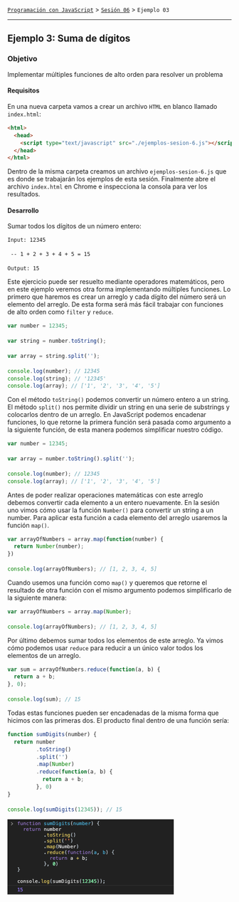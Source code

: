 [`Programación con JavaScript`](../../Readme.md) > [`Sesión 06`](../Readme.md) > `Ejemplo 03`

---

## Ejemplo 3: Suma de dígitos

### Objetivo

Implementar múltiples funciones de alto orden para resolver un problema

#### Requisitos

En una nueva carpeta vamos a crear un archivo `HTML` en blanco llamado `index.html`:

```html
<html>
  <head>
    <script type="text/javascript" src="./ejemplos-sesion-6.js"></script>
  </head>
</html>
```

Dentro de la misma carpeta creamos un archivo `ejemplos-sesion-6.js` que es donde se trabajarán los ejemplos de esta sesión. Finalmente abre el archivo `index.html` en Chrome e inspecciona la consola para ver los resultados.


#### Desarrollo

Sumar todos los dígitos de un número entero:

```
Input: 12345

 -- 1 + 2 + 3 + 4 + 5 = 15

Output: 15
```

Este ejercicio puede ser resuelto mediante operadores matemáticos, pero en este ejemplo veremos otra forma implementando múltiples funciones. Lo primero que haremos es crear un arreglo y cada dígito del número será un elemento del arreglo. De esta forma será más fácil trabajar con funciones de alto orden como `filter` y `reduce`.

```javascript
var number = 12345;

var string = number.toString();

var array = string.split('');

console.log(number); // 12345
console.log(string); // '12345'
console.log(array); // ['1', '2', '3', '4', '5']
```

Con el método `toString()` podemos convertir un número entero a un string. El método `split()` nos permite dividir un string en una serie de substrings y colocarlos dentro de un arreglo. En JavaScript podemos encadenar funciones, lo que retorne la primera función será pasada como argumento a la siguiente función, de esta manera podemos simplificar nuestro código.

```javascript
var number = 12345;

var array = number.toString().split('');

console.log(number); // 12345
console.log(array); // ['1', '2', '3', '4', '5']
```

Antes de poder realizar operaciones matemáticas con este arreglo debemos convertir cada elemento a un entero nuevamente. En la sesión uno vimos cómo usar la función `Number()` para convertir un string a un number. Para aplicar esta función a cada elemento del arreglo usaremos la función `map()`.

```javascript
var arrayOfNumbers = array.map(function(number) {
  return Number(number);
})

console.log(arrayOfNumbers); // [1, 2, 3, 4, 5]
```

Cuando usemos una función como `map()` y queremos que retorne el resultado de otra función con el mismo argumento podemos simplificarlo de la siguiente manera:

```javascript
var arrayOfNumbers = array.map(Number);

console.log(arrayOfNumbers); // [1, 2, 3, 4, 5]
```

Por último debemos sumar todos los elementos de este arreglo. Ya vimos cómo podemos usar `reduce` para reducir a un único valor todos los elementos de un arreglo.

```javascript
var sum = arrayOfNumbers.reduce(function(a, b) {
  return a + b;
}, 0);

console.log(sum); // 15
```

Todas estas funciones pueden ser encadenadas de la misma forma que hicimos con las primeras dos. El producto final dentro de una función sería:

```javascript
function sumDigits(number) {
  return number
         .toString()
         .split('')
         .map(Number)
         .reduce(function(a, b) {
           return a + b;
         }, 0)
}

console.log(sumDigits(12345)); // 15
```

![Sum Digits](./assets/sum-digits.png)
